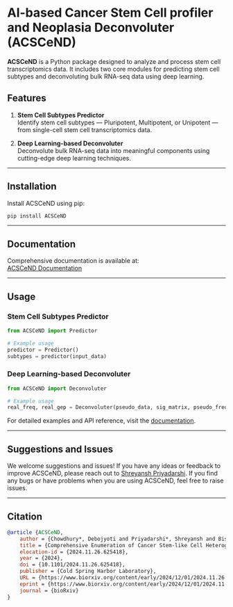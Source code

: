# AI-based Cancer Stem Cell profiler and Neoplasia Deconvoluter (ACSCeND)

**ACSCeND** is a Python package designed to analyze and process stem cell transcriptomics data. It includes two core modules for predicting stem cell subtypes and deconvoluting bulk RNA-seq data using deep learning.

## Features

1. **Stem Cell Subtypes Predictor**  
   Identify stem cell subtypes — Pluripotent, Multipotent, or Unipotent — from single-cell stem cell transcriptomics data.

2. **Deep Learning-based Deconvoluter**  
   Deconvolute bulk RNA-seq data into meaningful components using cutting-edge deep learning techniques.

---

## Installation

Install ACSCeND using pip:

```bash
pip install ACSCeND
```

---

## Documentation

Comprehensive documentation is available at:  
[ACSCeND Documentation](https://acscend.readthedocs.io/en/latest/)

---

## Usage

### Stem Cell Subtypes Predictor

```python
from ACSCeND import Predictor

# Example usage
predictor = Predictor()
subtypes = predictor(input_data)
```

### Deep Learning-based Deconvoluter

```python
from ACSCeND import Deconvoluter

# Example usage
real_freq, real_gep = Deconvoluter(pseudo_data, sig_matrix, pseudo_freq, real_data, normalized=False)
```

For detailed examples and API reference, visit the [documentation](https://acscend.readthedocs.io/en/latest/).

---

## Suggestions and Issues

We welcome suggestions and issues! If you have any ideas or feedback to improve ACSCeND, please reach out to [Shreyansh Priyadarshi](mailto:shreyansh.priyadarshi02@gmail.com).
If you find any bugs or have problems when you are using ACSCeND, feel free to raise issues.

---

## Citation
```bibtex
@article {ACSCeND,
	author = {Chowdhury*, Debojyoti and Priyadarshi*, Shreyansh and Biswas, Sayan and Neekhra, Bhavesh and Gupta, Debayan and Haldar, Shubhasis},
	title = {Comprehensive Enumeration of Cancer Stem-like Cell Heterogeneity Using Deep Neural Network},
	elocation-id = {2024.11.26.625418},
	year = {2024},
	doi = {10.1101/2024.11.26.625418},
	publisher = {Cold Spring Harbor Laboratory},
	URL = {https://www.biorxiv.org/content/early/2024/12/01/2024.11.26.625418},
	eprint = {https://www.biorxiv.org/content/early/2024/12/01/2024.11.26.625418.full.pdf},
	journal = {bioRxiv}
}
